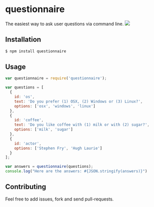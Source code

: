 # questionnaire
The easiest way to ask user questions via command line.
![](https://dl.dropboxusercontent.com/u/1995551/misc/questionnaire.png)

Installation
-----
```bash
$ npm install questionnaire
```

Usage
-----
```javascript
var questionnaire = require('questionnaire');

var questions = [
  {
    id: 'os',
    text: 'Do you prefer (1) OSX, (2) Windows or (3) Linux?',
    options: ['osx', 'windows', 'linux']
  },
  {
    id: 'coffee',
    text: 'Do you like coffee with (1) milk or with (2) sugar?',
    options: ['milk', 'sugar']
  },
  {
    id: 'actor',
    options: ['Stephen Fry', 'Hugh Laurie']
  }
];

var answers = questionnaire(questions);
console.log("Here are the answers: #{JSON.stringify(answers)}")
```

Contributing
-----
Feel free to add issues, fork and send pull-requests.
